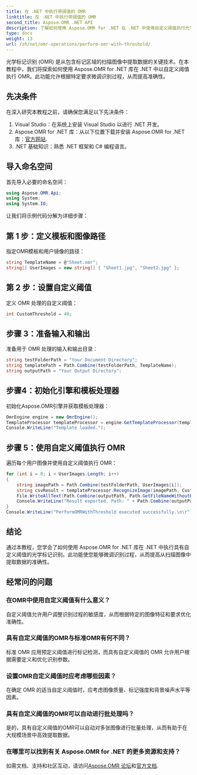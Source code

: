 ```yaml
---
title: 在 .NET 中执行带阈值的 OMR
linktitle: 在 .NET 中执行带阈值的 OMR
second_title: Aspose.OMR .NET API
description: 了解如何使用 Aspose.OMR for .NET 在 .NET 中使用自定义阈值执行光学标记识别。提高扫描图像的数据准确性！
type: docs
weight: 13
url: /zh/net/omr-operations/perform-omr-with-threshold/
---
```

光学标记识别 (OMR) 是从包含标记区域的扫描图像中提取数据的关键技术。在本教程中，我们将探索如何使用 Aspose.OMR for .NET 库在 .NET 中以自定义阈值执行 OMR。此功能允许根据特定要求微调识别过程，从而提高准确性。
## 先决条件
在深入研究本教程之前，请确保您满足以下先决条件：
1. Visual Studio：在系统上安装 Visual Studio 以进行 .NET 开发。
2.  Aspose.OMR for .NET 库：从以下位置下载并安装 Aspose.OMR for .NET 库：[官方网站](https://releases.aspose.com/omr/net/).
3. .NET 基础知识：熟悉 .NET 框架和 C# 编程语言。
## 导入命名空间
首先导入必要的命名空间：
```csharp
using Aspose.OMR.Api;
using System;
using System.IO;
```
让我们将示例代码分解为详细步骤：
## 第 1 步：定义模板和图像路径
指定OMR模板和用户镜像的路径：
```csharp
string TemplateName = @"Sheet.omr";
string[] UserImages = new string[] { "Sheet1.jpg", "Sheet2.jpg" };
```
## 第 2 步：设置自定义阈值
定义 OMR 处理的自定义阈值：
```csharp
int CustomThreshold = 40;
```
## 步骤 3：准备输入和输出
准备用于 OMR 处理的输入和输出目录：
```csharp
string testFolderPath = "Your Document Directory";
string templatePath = Path.Combine(testFolderPath, TemplateName);
string outputPath = "Your Output Directory";
```
## 步骤4：初始化引擎和模板处理器
初始化Aspose.OMR引擎并获取模板处理器：
```csharp
OmrEngine engine = new OmrEngine();
TemplateProcessor templateProcessor = engine.GetTemplateProcessor(templatePath);
Console.WriteLine("Template loaded.");
```
## 步骤 5：使用自定义阈值执行 OMR
遍历每个用户图像并使用自定义阈值执行 OMR：
```csharp
for (int i = 0; i < UserImages.Length; i++)
{
    string imagePath = Path.Combine(testFolderPath, UserImages[i]);
    string csvResult = templateProcessor.RecognizeImage(imagePath, CustomThreshold).GetCsv();
    File.WriteAllText(Path.Combine(outputPath, Path.GetFileNameWithoutExtension(UserImages[i]) + "_Threshold.csv"), csvResult);
    Console.WriteLine("Result exported. Path: " + Path.Combine(outputPath, Path.GetFileNameWithoutExtension(UserImages[i]) + "_Threshold.csv"));
}
Console.WriteLine("PerformOMRWithThreshold executed successfully.\n\r");
```
## 结论
通过本教程，您学会了如何使用 Aspose.OMR for .NET 库在 .NET 中执行具有自定义阈值的光学标记识别。此功能使您能够微调识别过程，从而提高从扫描图像中提取数据的准确性。
## 经常问的问题
### 在OMR中使用自定义阈值有什么意义？
自定义阈值允许用户调整识别过程的敏感度，从而根据特定的图像特征和要求优化准确性。
### 具有自定义阈值的OMR与标准OMR有何不同？
标准 OMR 应用预定义阈值进行标记检测，而具有自定义阈值的 OMR 允许用户根据需要定义和优化识别参数。
### 设置OMR自定义阈值时应考虑哪些因素？
在确定 OMR 的适当自定义阈值时，应考虑图像质量、标记强度和背景噪声水平等因素。
### 具有自定义阈值的OMR可以自动进行批处理吗？
是的，具有自定义阈值的OMR可以自动对多张图像进行批量处理，从而有助于在大规模场景中高效提取数据。
### 在哪里可以找到有关 Aspose.OMR for .NET 的更多资源和支持？
如需文档、支持和社区互动，请访问[Aspose.OMR 论坛](https://forum.aspose.com/c/omr/38)和[官方文档](https://reference.aspose.com/omr/net/).